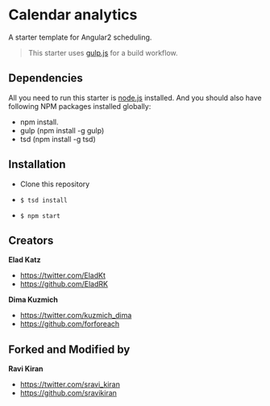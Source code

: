 # Calendar analytics 

A starter template for Angular2 scheduling.

> This starter uses [gulp.js](http://gulpjs.com/) for a build workflow.

## Dependencies

All you need to run this starter is [node.js](https://nodejs.org/) installed. And you should also have following NPM packages installed globally:

  - npm install.
  - gulp (npm install -g gulp)
  - tsd (npm install -g tsd)
  
## Installation
* Clone this repository

* `$ tsd install`
* `$ npm start`

## Creators

**Elad Katz**

- <https://twitter.com/EladKt>
- <https://github.com/EladRK>

**Dima Kuzmich**

- <https://twitter.com/kuzmich_dima>
- <https://github.com/forforeach>

## Forked and Modified by
  
**Ravi Kiran**

- <https://twitter.com/sravi_kiran>
- <https://github.com/sravikiran>
